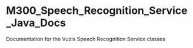 # M300_Speech_Recognition_Service_Java_Docs

Documentation for the Vuzix Speech Recognition Service classes